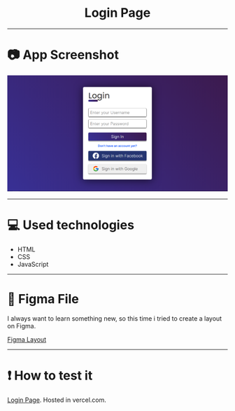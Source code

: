 <h1 align="center">Login Page</h1>

---

# 📷 App Screenshot

<img src="./images/app-screen.png" alt="App Screenshot">

---

# 💻 Used technologies

<ul>
  <li>HTML</li>
  <li>CSS</li>
  <li>JavaScript</li>
</ul>

---

# 🌆 Figma File

I always want to learn something new, so this time i tried to create a layout on Figma.

[Figma Layout](https://www.figma.com/file/zcHO2TMmqjV7G1lccNRJck/Untitled)

---

# ❗ How to test it

[Login Page](https://login-page-pi.vercel.app). Hosted in vercel.com.
